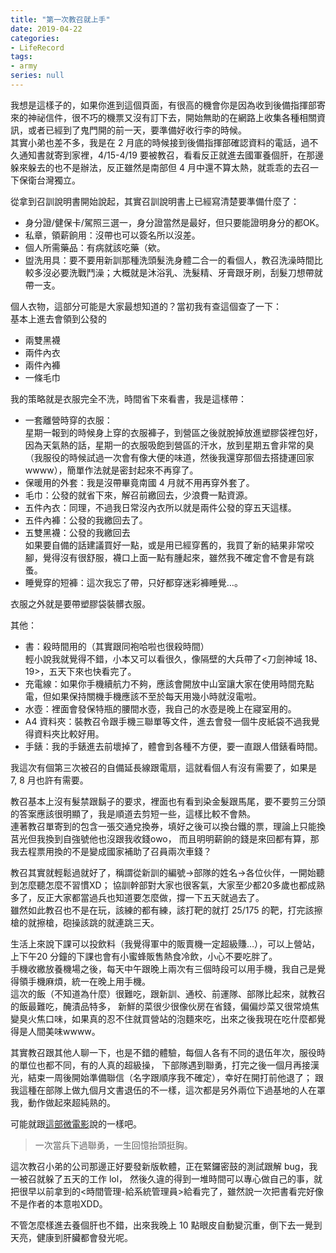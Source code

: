 ```yaml
---
title: "第一次教召就上手"
date: 2019-04-22
categories:
- LifeRecord
tags:
- army
series: null
---
```


我想是這樣子的，如果你進到這個頁面，有很高的機會你是因為收到後備指揮部寄來的神祕信件，很不巧的機票又沒有訂下去，開始無助的在網路上收集各種相關資訊，或者已經到了鬼門開的前一天，要準備好收行李的時候。  
其實小弟也差不多，我是在 2 月底的時候接到後備指揮部確認資料的電話，過不久通知書就寄到家裡，4/15-4/19 要被教召，看看反正就進去國軍養個肝，在那邊躲來躲去的也不是辦法，反正雖然是南部但 4 月中還不算太熱，就乖乖的去召一下保衛台灣獨立。  
<!--more-->

從拿到召訓說明書開始說起，其實召訓說明書上已經寫清楚要準備什麼了：  

* 身分證/健保卡/駕照三選一，身分證當然是最好，但只要能證明身分的都OK。
* 私章，領薪餉用：沒帶也可以簽名所以沒差。
* 個人所需藥品：有病就該吃藥（欸。
* 盥洗用具：要不要用新訓那種洗頭髮洗身體二合一的看個人，教召洗澡時間比較多沒必要洗戰鬥澡；大概就是沐浴乳、洗髮精、牙膏跟牙刷，刮髮刀想帶就帶一支。

個人衣物，這部分可能是大家最想知道的？當初我有查這個查了一下：  
基本上進去會領到公發的
* 兩雙黑襪
* 兩件內衣
* 兩件內褲
* 一條毛巾  

我的策略就是衣服完全不洗，時間省下來看書，我是這樣帶：  

* 一套離營時穿的衣服：  
星期一報到的時候身上穿的衣服褲子，到營區之後就脫掉放進塑膠袋裡包好，因為天氣熱的話，星期一的衣服吸飽到營區的汗水，放到星期五會非常的臭（我服役的時候試過一次會有像大便的味道，然後我還穿那個去搭捷運回家wwww），簡單作法就是密封起來不再穿了。
* 保暖用的外套：我是沒帶畢竟南國 4 月就不用再穿外套了。
* 毛巾：公發的就省下來，解召前繳回去，少浪費一點資源。
* 五件內衣：同理，不過我日常沒內衣所以就是兩件公發的穿五天這樣。
* 五件內褲：公發的我繳回去了。
* 五雙黑襪：公發的我繳回去  
如果要自備的話建議買好一點，或是用已經穿舊的，我買了新的結果非常咬腳，覺得沒有很舒服，襪口上面一點有腫起來，雖然我不確定會不會是有跳蚤。
* 睡覺穿的短褲：這次我忘了帶，只好都穿迷彩褲睡覺…。

衣服之外就是要帶塑膠袋裝髒衣服。  

其他：  

* 書：殺時間用的（其實跟同袍哈啦也很殺時間）  
輕小說我就覺得不錯，小本又可以看很久，像隔壁的大兵帶了<刀劍神域 18、19>，五天下來也快看完了。
* 充電線：如果你手機續航力不夠，應該會開放中山室讓大家在使用時間充點電，但如果保持關機手機應該不至於每天用幾小時就沒電啦。
* 水壺：裡面會發保特瓶的腰間水壺，我自己的水壺是晚上在寢室用的。
* A4 資料夾：裝教召令跟手機三聯單等文件，進去會發一個牛皮紙袋不過我覺得資料夾比較好用。
* 手錶：我的手錶進去前壞掉了，體會到各種不方便，要一直跟人借錶看時間。

我這次有個第三次被召的自備延長線跟電扇，這就看個人有沒有需要了，如果是 7, 8 月也許有需要。  

教召基本上沒有髮禁跟鬍子的要求，裡面也有看到染金髮跟馬尾，要不要剪三分頭的答案應該很明顯了，我是順道去剪短一些，這樣比較不會熱。  
連著教召單寄到的包含一張交通兌換券，填好之後可以換台鐵的票，理論上只能換莒光但我換到自強號他也沒跟我收錢owo，
而且明明薪餉的錢是來回都有算，那我去程票用換的不是變成國家補助了召員兩次車錢？  

教召其實就輕鬆過就好了，稱謂從新訓的編號->部隊的姓名->各位伙伴，一開始聽到怎麼聽怎麼不習慣XD；
協訓幹部對大家也很客氣，大家至少都20多歲也都成熟多了，反正大家都當過兵也知道要怎麼做，撐一下五天就過去了。  
雖然如此教召也不是在玩，該練的都有練，該打靶的就打 25/175 的靶，打完該擦槍的就擦槍，砲操該跳的就連跳三天。  

生活上來說下課可以投飲料（我覺得軍中的販賣機一定超級賺…），可以上營站，上下午20 分鐘的下課也會有小蜜蜂販售熱食冷飲，小心不要吃胖了。  
手機收繳放養機場之後，每天中午跟晚上兩次有三個時段可以用手機，我自己是覺得領手機麻煩，統一在晚上用手機。  
這次的飯（不知道為什麼）很難吃，跟新訓、通校、前運隊、部隊比起來，就教召的飯最難吃，醃漬品特多，
新鮮的菜很少很像伙房在省錢，偏偏炒菜又很常燒焦變臭火焦口味，如果真的忍不住就買營站的泡麵來吃，出來之後我現在吃什麼都覺得是人間美味wwww。  

其實教召跟其他人聊一下，也是不錯的體驗，每個人各有不同的退伍年次，服役時的單位也都不同，有的人真的超級操，
下部隊遇到聯勇，打完之後一個月再接漢光，結束一周後開始準備聯信（名字跟順序我不確定），幸好在開打前他退了；
跟我這種在部隊上做九個月文書退伍的不一樣，這次都是另外兩位下過基地的人在罩我，動作做起來超純熟的。  

可能就跟[這部微電影](https://www.youtube.com/watch?v=uZodQH8ffQo)說的一樣吧。  
> 一次當兵下過聯勇，一生回憶抬頭挺胸。  

這次教召小弟的公司那邊正好要發新版軟體，正在緊鑼密鼓的測試跟解 bug，我一被召就躲了五天的工作 lol，
然後久違的得到一堆時間可以專心做自己的事，就把很早以前拿到的<時間管理-給系統管理員>給看完了，雖然說一次把書看完好像不是作者的本意啦XDD。  

不管怎麼樣進去養個肝也不錯，出來我晚上 10 點眼皮自動變沉重，倒下去一覺到天亮，健康到肝臟都會發光呢。 